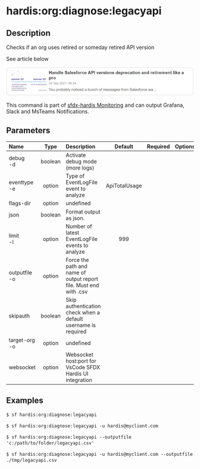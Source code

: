 <!-- This file has been generated with command 'sf hardis:doc:plugin:generate'. Please do not update it manually or it may be overwritten -->
# hardis:org:diagnose:legacyapi

## Description

Checks if an org uses retired or someday retired API version


See article below

[![Handle Salesforce API versions Deprecation like a pro](https://github.com/hardisgroupcom/sfdx-hardis/raw/main/docs/assets/images/article-deprecated-api.jpg)](https://nicolas.vuillamy.fr/handle-salesforce-api-versions-deprecation-like-a-pro-335065f52238)

This command is part of [sfdx-hardis Monitoring](https://sfdx-hardis.cloudity.com/salesforce-monitoring-deprecated-api-calls/) and can output Grafana, Slack and MsTeams Notifications.


## Parameters

|Name|Type|Description|Default|Required|Options|
|:---|:--:|:----------|:-----:|:------:|:-----:|
|debug<br/>-d|boolean|Activate debug mode (more logs)||||
|eventtype<br/>-e|option|Type of EventLogFile event to analyze|ApiTotalUsage|||
|flags-dir|option|undefined||||
|json|boolean|Format output as json.||||
|limit<br/>-l|option|Number of latest EventLogFile events to analyze|999|||
|outputfile<br/>-o|option|Force the path and name of output report file. Must end with .csv||||
|skipauth|boolean|Skip authentication check when a default username is required||||
|target-org<br/>-o|option|undefined||||
|websocket|option|Websocket host:port for VsCode SFDX Hardis UI integration||||

## Examples

```shell
$ sf hardis:org:diagnose:legacyapi
```

```shell
$ sf hardis:org:diagnose:legacyapi -u hardis@myclient.com
```

```shell
$ sf hardis:org:diagnose:legacyapi --outputfile 'c:/path/to/folder/legacyapi.csv'
```

```shell
$ sf hardis:org:diagnose:legacyapi -u hardis@myclient.com --outputfile ./tmp/legacyapi.csv
```


